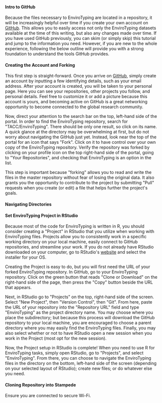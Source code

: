 #### Intro to GitHub

Because the files necessary to EnviroTyping are located in a repository, it will be increasingly helpful over time if you create your own account on [GitHub](https://github.com). This allows you to easily access not only the EnviroTyping datasets available at the time of this writing, but also any changes made over time. If you have used GitHub previously, you can skim (or simply skip) this tutorial and jump to the information you need. However, if you are new to the whole experience, following the below outline will provide you with a strong foundation to understand the tools GitHub provides.

#### Creating the Account and Forking

This first step is straight-forward. Once you arrive on [GitHub](https://github.com), simply create an account by inputting a few identifying details, such as your email address. After your account is created, you will be taken to your personal page. Here you can see your repositories, other projects you follow, and personal details. Feel free to customize it or add a picture because this account is yours, and becoming active on GitHub is a great networking opportunity to become connected to the global research community. 

Now, direct your attention to the search bar on the top, left-hand side of the portal. In order to find the EnviroTyping repository, search for "TACC/EnviroTyping". There should be only one result, so click on its name. A quick glance at the directory may be overwhelming at first, but do not worry about navigating the GitHub just yet. Instead, look near the top of the portal for an icon that says "Fork". Click on it to have control over your own copy of the EnviroTyping repository. Verify the repository was forked by clicking on your profile icon on the top right-hand side of the portal, going to "Your Repositories", and checking that EnviroTyping is an option in the list.

This step is important because "forking" allows you to read and write the files in the master repository without fear of losing the original data. It also grants you the opportunity to contribute to the project by submitting "Pull" requests when you create (or edit) a file that helps further the project's goals. 

#### Navigating Directories


#### Set EnviroTyping Project in RStudio

Because most of the code for EnviroTyping is written in R, you should consider creating a "Project" in RStudio that you utilize when working with EnviroTyping files. Projects allow you to consistently work in a specific working directory on your local machine, easily connect to GitHub repositories, and streamline your work. If you do not already have RStudio downloaded on your computer, go to RStudio's [website](https://www.rstudio.com/products/rstudio/download) and select the installer for your OS.

Creating the Project is easy to do, but you will first need the URL of your forked EnviroTyping repository. In GitHub, go to your EnviroTyping repository. Click on the green button that reads "Clone or Download" on the right-hand side of the page, then press the "Copy" button beside the URL that appears.

Next, in RStudio go to "Projects" on the top, right-hand side of the screen. Select "New Project", then "Version Control", then "Git". From here, paste the URL of your repository into the "Repository URL" field and type "EnviroTyping" as the project directory name. You may choose where you place the subdirectory; but because this process will download the GitHub repository to your local machine, you are encouraged to choose a parent directory where you may easily find the EnviroTyping files. Finally, you may also select whether or not to have RStudio open a new session when you work in the Project (most opt for the new session). 

Now, the Project setup in RStudio is complete! When you need to use R for EnviroTyping tasks, simply open RStudio, go to "Projects", and select "EnviroTyping". From there, you can choose to navigate the EnviroTyping files in the directory on the bottom, left-hand side of the screen (depending on your selected layout of RStudio); create new files; or do whatever else you need.

#### Cloning Repository into Stampede

Ensure you are connected to secure Wi-Fi.
